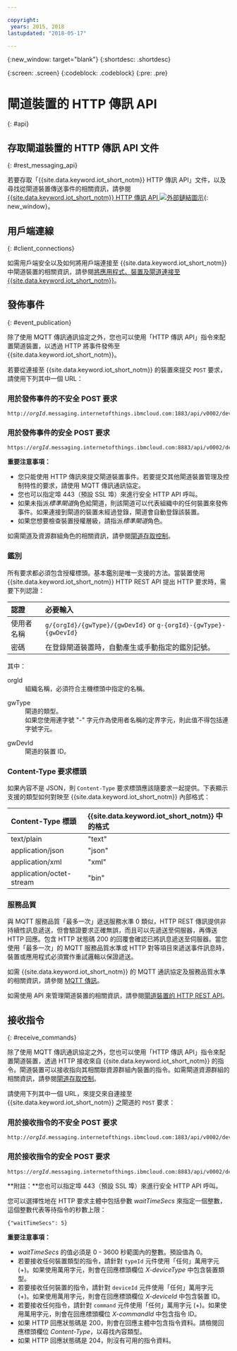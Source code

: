 ```yaml
---

copyright:
 years: 2015, 2018
lastupdated: "2018-05-17"

---
```


{:new_window: target="blank"}
{:shortdesc: .shortdesc}

{:screen: .screen}
{:codeblock: .codeblock}
{:pre: .pre}

# 閘道裝置的 HTTP 傳訊 API
{: #api}

## 存取閘道裝置的 HTTP 傳訊 API 文件
{: #rest_messaging_api}

若要存取「{{site.data.keyword.iot_short_notm}} HTTP 傳訊 API」文件，以及尋找從閘道裝置傳送事件的相關資訊，請參閱 [{{site.data.keyword.iot_short_notm}} HTTP 傳訊 API ![外部鏈結圖示](../../../icons/launch-glyph.svg)](https://docs.internetofthings.ibmcloud.com/apis/swagger/v0002/http-messaging.html){: new_window}。


## 用戶端連線
{: #client_connections}

如需用戶端安全以及如何將用戶端連接至 {{site.data.keyword.iot_short_notm}} 中閘道裝置的相關資訊，請參閱[將應用程式、裝置及閘道連接至 {{site.data.keyword.iot_short_notm}}](../reference/security/connect_devices_apps_gw.html)。


## 發佈事件
{: #event_publication}

除了使用 MQTT 傳訊通訊協定之外，您也可以使用「HTTP 傳訊 API」指令來配置閘道裝置，以透過 HTTP 將事件發佈至 {{site.data.keyword.iot_short_notm}}。

若要從連接至 {{site.data.keyword.iot_short_notm}} 的裝置來提交 ``POST`` 要求，請使用下列其中一個 URL：

### 用於發佈事件的不安全 POST 要求

<pre class="pre"><code class="hljs">http://<var class="keyword varname">orgId</var>.messaging.internetofthings.ibmcloud.com:1883/api/v0002/device/types/<var class="keyword varname">typeId</var>/devices/<var class="keyword varname">deviceId</var>/events/<var class="keyword varname">eventId</var></code></pre>

### 用於發佈事件的安全 POST 要求

<pre class="pre"><code class="hljs">https://<var class="keyword varname">orgId</var>.messaging.internetofthings.ibmcloud.com:8883/api/v0002/device/types/<var class="keyword varname">typeId</var>/devices/<var class="keyword varname">deviceId</var>/events/<var class="keyword varname">eventId</var></code></pre>

**重要注意事項：**
- 您只能使用 HTTP 傳訊來提交閘道裝置事件。若要提交其他閘道裝置管理及控制特性的要求，請使用 MQTT 傳訊通訊協定。
- 您也可以指定埠 443（預設 SSL 埠）來進行安全 HTTP API 呼叫。
- 如果未指派*標準閘道*角色給閘道，則該閘道可以代表組織中的任何裝置來發佈事件。如果連接到閘道的裝置未經過登錄，閘道會自動登錄該裝置。
- 如果您想要檢查裝置授權層級，請指派*標準閘道*角色。

如需閘道及資源群組角色的相關資訊，請參閱[閘道存取控制](../gateways/gateway-access-control.html)。

### 鑑別

所有要求都必須包含授權標頭。基本鑑別是唯一支援的方法。當裝置使用 {{site.data.keyword.iot_short_notm}} HTTP REST API 提出 HTTP 要求時，需要下列認證：

|認證|必要輸入|
|:---|:---|
|使用者名稱|`g/{orgId}/{gwType}/{gwDevId}` or `g-{orgId}-{gwType}-{gwDevId}`
|密碼|在登錄閘道裝置時，自動產生或手動指定的鑑別記號。




其中：

<dl>
<dt>orgId</dt>  
<dd>組織名稱，必須符合主機標頭中指定的名稱。</dd>

<p></p>
<dt>gwType</dt>  
<dd>閘道的類型。</dd>
<dd>如果您使用連字號 "-" 字元作為使用者名稱的定界字元，則此值不得包括連字號字元。</dd>
<p></p>
<dt>gwDevId</dt>  
<dd>閘道的裝置 ID。</dd>
</dl>


### Content-Type 要求標頭

如果內容不是 JSON，則 `Content-Type` 要求標頭應該隨要求一起提供。下表顯示支援的類型如何對映至 {{site.data.keyword.iot_short_notm}} 內部格式：

|Content-Type 標頭|{{site.data.keyword.iot_short_notm}} 中的格式|
|:---|:---|
|text/plain|"text"
|application/json|"json"
|application/xml|"xml"
|application/octet-stream|"bin"



### 服務品質

與 MQTT 服務品質「最多一次」遞送服務水準 0 類似，HTTP REST 傳訊提供非持續性訊息遞送，但會驗證要求正確無誤，而且可以先遞送至伺服器，再傳送 HTTP 回應。包含 HTTP 狀態碼 200 的回覆會確認已將訊息遞送至伺服器。當您使用「最多一次」的 MQTT 服務品質水準或 HTTP 對等項目來遞送事件訊息時，裝置或應用程式必須實作重試邏輯以保證遞送。

如需 {{site.data.keyword.iot_short_notm}} 的 MQTT 通訊協定及服務品質水準的相關資訊，請參閱 [MQTT 傳訊](../reference/mqtt/index.html)。

如需使用 API 來管理閘道裝置的相關資訊，請參閱[閘道裝置的 HTTP REST API](../gateways/gw_api.html)。

## 接收指令
{: #receive_commands}

除了使用 MQTT 傳訊通訊協定之外，您也可以使用「HTTP 傳訊 API」指令來配置閘道裝置，透過 HTTP 接收來自 {{site.data.keyword.iot_short_notm}} 的指令。閘道裝置可以接收指向其相關聯資源群組內裝置的指令。如需閘道資源群組的相關資訊，請參閱[閘道存取控制](../gateways/gateway-access-control.html)。

請使用下列其中一個 URL，來提交來自連接至 {{site.data.keyword.iot_short_notm}} 之閘道的 ``POST`` 要求：

### 用於接收指令的不安全 POST 要求

<pre class="pre"><code class="hljs">http://<var class="keyword varname">orgId</var>.messaging.internetofthings.ibmcloud.com:1883/api/v0002/device/types/<var class="keyword varname">typeId</var>/devices/<var class="keyword varname">deviceId</var>/commands/<var class="keyword varname">command</var>/request</code></pre>

### 用於接收指令的安全 POST 要求

<pre class="pre"><code class="hljs">https://<var class="keyword varname">orgId</var>.messaging.internetofthings.ibmcloud.com:8883/api/v0002/device/types/<var class="keyword varname">typeId</var>/devices/<var class="keyword varname">deviceId</var>/commands/<var class="keyword varname">command</var>/request</code></pre>

**附註：**您也可以指定埠 443（預設 SSL 埠）來進行安全 HTTP API 呼叫。

您可以選擇性地在 HTTP 要求主體中包括參數 *waitTimeSecs* 來指定一個整數，這個整數代表等待指令的秒數上限：
<pre class="pre"><code class="hljs">{"waitTimeSecs": 5} </code></pre>


**重要注意事項：**
- *waitTimeSecs* 的值必須是 0 - 3600 秒範圍內的整數。預設值為 0。
- 若要接收任何裝置類型的指令，請針對 `typeId` 元件使用「任何」萬用字元 (+)。如果使用萬用字元，則會在回應標頭欄位 *X-deviceType* 中包含裝置類型。
- 若要接收任何裝置的指令，請針對 `deviceId` 元件使用「任何」萬用字元 (+)。如果使用萬用字元，則會在回應標頭欄位 *X-deviceId* 中包含裝置 ID。
- 若要接收任何指令，請針對 `command` 元件使用「任何」萬用字元 (+)。如果使用萬用字元，則會在回應標頭欄位 *X-commandId* 中包含指令 ID。
- 如果 HTTP 回應狀態碼是 200，則會在回應主體中包含指令資料。請檢閱回應標頭欄位 *Content-Type*，以尋找內容類型。
- 如果 HTTP 回應狀態碼是 204，則沒有可用的指令資料。
